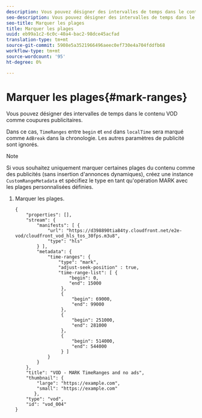 ```yaml
---
description: Vous pouvez désigner des intervalles de temps dans le contenu VOD comme coupures publicitaires.
seo-description: Vous pouvez désigner des intervalles de temps dans le contenu VOD comme coupures publicitaires.
seo-title: Marquer les plages
title: Marquer les plages
uuid: eb99a1c2-6c0c-40a4-bac2-98dce45acfad
translation-type: tm+mt
source-git-commit: 5908e5a3521966496aeec0ef730e4a704fddfb68
workflow-type: tm+mt
source-wordcount: '95'
ht-degree: 0%

---
```



# Marquer les plages{#mark-ranges}

Vous pouvez désigner des intervalles de temps dans le contenu VOD comme coupures publicitaires.

Dans ce cas, `TimeRanges` entre `begin` et `end` dans `localTime` sera marqué comme `AdBreak` dans la chronologie. Les autres paramètres de publicité sont ignorés.

>[!NOTE]
>
>Si vous souhaitez uniquement marquer certaines plages du contenu comme des publicités (sans insertion d&#39;annonces dynamiques), créez une instance `CustomRangeMetadata` et spécifiez le type en tant qu&#39;opération MARK avec les plages personnalisées définies.

1. Marquer les plages.

   ```
   {   
       "properties": [],
       "stream": {
           "manifests": [ {
               "url": "https://d398890tia84ty.cloudfront.net/e2e-vod/cloudfront_vod_hls_tos_30fps.m3u8",
               "type": "hls"
           } ],
           "metadata": {
               "time-ranges": {
                   "type": "mark",
                   "adjust-seek-position" : true,   
                   "time-range-list": [ {
                       "begin": 0,
                       "end": 15000
                    },
                    {
                        "begin": 69000,
                        "end": 99000
                    },
                    {
                        "begin": 251000,
                        "end": 281000
                    },
                    {
                        "begin": 514000,
                        "end": 544000
                    } ]
               }
           }           
       },   
       "title": "VOD - MARK TimeRanges and no ads",
       "thumbnail": {
           "large": "https://example.com",
           "small": "https://example.com"
          },
       "type": "vod",
       "id": "vod_004"
   }
   ```

